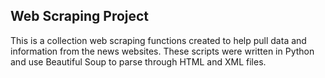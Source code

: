 ## Web Scraping Project
This is a collection web scraping functions created to help pull data and information from
the news websites. These scripts were written in Python and use Beautiful Soup to parse through 
HTML and XML files.
